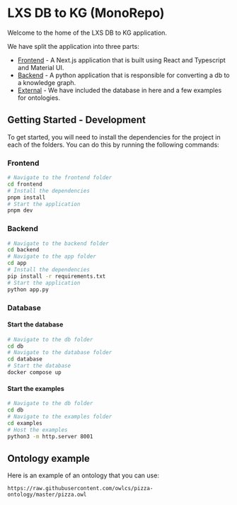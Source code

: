 # LXS DB to KG (MonoRepo)

Welcome to the home of the LXS DB to KG application.

We have split the application into three parts:

- [Frontend](./frontend/README.md) - A Next.js application that is built using React and Typescript and Material UI.
- [Backend](./backend/README.md) - A python application that is responsible for converting a db to a knowledge graph.
- [External](./db/README.md) - We have included the database in here and a few examples for ontologies.

## Getting Started - Development

To get started, you will need to install the dependencies for the project in each of the folders. You can do this by running the following commands:

### Frontend

```bash
# Navigate to the frontend folder
cd frontend
# Install the dependencies
pnpm install
# Start the application
pnpm dev
```

### Backend

```bash
# Navigate to the backend folder
cd backend
# Navigate to the app folder
cd app
# Install the dependencies
pip install -r requirements.txt
# Start the application
python app.py
```

### Database

#### Start the database

```bash
# Navigate to the db folder
cd db
# Navigate to the database folder
cd database
# Start the database
docker compose up
```

#### Start the examples

```bash
# Navigate to the db folder
cd db
# Navigate to the examples folder
cd examples
# Host the examples
python3 -m http.server 8001
```

## Ontology example

Here is an example of an ontology that you can use:

`https://raw.githubusercontent.com/owlcs/pizza-ontology/master/pizza.owl`
